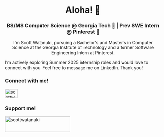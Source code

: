 <h1 align="center">Aloha! 🌴</h1>
<h3 align="center">BS/MS Computer Science @ Georgia Tech 🐝 | Prev SWE Intern @ Pinterest 📌</h3>

<p align="middle">I'm Scott Watanuki, pursuing a Bachelor's and Master's in Computer Science at the Georgia Institute of Technology and a former Software Engineering Intern at Pinterest.

I’m actively exploring Summer 2025 internship roles and would love to connect with you! Feel free to message me on LinkedIn. Thank you!</p>

<h3 align="left">Connect with me!</h3>
<p align="left">
<a href="https://linkedin.com/in/scottwatanuki" target="blank"><img align="center" src="https://raw.githubusercontent.com/rahuldkjain/github-profile-readme-generator/master/src/images/icons/Social/linked-in-alt.svg" alt="scottwatanuki" height="30" width="40" /></a>
</p>

<h3 align="left">Support me!</h3>
<p><a href="https://www.buymeacoffee.com/scottwatanuki"> <img align="left" src="https://cdn.buymeacoffee.com/buttons/v2/default-yellow.png" height="50" width="210" alt="scottwatanuki" /></a></p><br><br>
